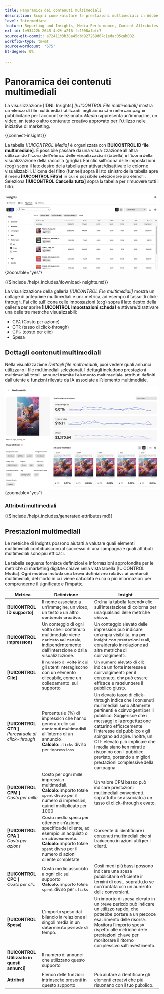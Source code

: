 ```yaml
---
title: Panoramica dei contenuti multimediali
description: Scopri come valutare le prestazioni multimediali in Adobe GenStudio for Performance Marketing.
level: Intermediate
feature: Reporting and Insights, Media Performance, Content Attributes
exl-id: 1e93422b-2645-4e29-a216-fc1008afbfc7
source-git-commit: a7241193b38a45dbd927269d65c1edac05cab002
workflow-type: tm+mt
source-wordcount: '675'
ht-degree: 0%

---
```


# Panoramica dei contenuti multimediali

La visualizzazione [!DNL Insights] _[!UICONTROL File multimediali]_ mostra un elenco di file multimediali utilizzati negli annunci e nelle campagne pubblicitarie per l&#39;account selezionato. _Media_ rappresenta un&#39;immagine, un video, un testo o altro contenuto creativo approvato per l&#39;utilizzo nelle iniziative di marketing.

{{connect-insights}}

La tabella _[!UICONTROL Media]_ è organizzata con **[!UICONTROL ID file multimediale]**. È possibile passare da una visualizzazione all&#39;altra utilizzando l&#39;icona dell&#39;elenco delle visualizzazioni (tabella) e l&#39;icona della visualizzazione della raccolta (griglia). Fai clic sull’icona delle impostazioni (cog) sopra il lato destro della tabella per attivare/disattivare le colonne visualizzabili. L&#39;icona del filtro (funnel) sopra il lato sinistro della tabella apre il menu **[!UICONTROL Filtro]** in cui è possibile selezionare più elenchi. Seleziona **[!UICONTROL Cancella tutto]** sopra la tabella per rimuovere tutti i filtri.

![Filtro supporti e tabella](/help/assets/insights-media-filter.png){zoomable="yes"}

{{$include /help/_includes/download-insights.md}}

La visualizzazione della galleria _[!UICONTROL File multimediali]_ mostra un collage di anteprime multimediali e una metrica, ad esempio il tasso di click-through. Fai clic sull&#39;icona delle impostazioni (cog) sopra il lato destro della galleria per aprire **[!UICONTROL Impostazioni scheda]** e attivare/disattivare una delle tre metriche visualizzabili:

- CPA (Costo per azione)
- CTR (tasso di click-through)
- CPC (costo per clic)
- Spesa

## Dettagli contenuti multimediali

Nella visualizzazione _Dettagli file multimediali_, puoi vedere quali annunci utilizzano i file multimediali selezionati. I dettagli includono prestazioni multimediali totali, annunci tramite l’elemento multimediale, attributi definiti dall’utente e funzioni rilevate da IA associate all’elemento multimediale.

![Dettagli file multimediali](/help/assets/insights-media-details.png){zoomable="yes"}

### Attributi multimediali

{{$include /help/_includes/generated-attributes.md}}

## Prestazioni multimediali

Le metriche di Insights possono aiutarti a valutare quali elementi multimediali contribuiscono al successo di una campagna e quali attributi multimediali sono più efficaci.

La tabella seguente fornisce definizioni e informazioni approfondite per le metriche di marketing digitale chiave nella vista tabella [!UICONTROL Media]. Ogni metrica include una breve definizione relativa ai contenuti multimediali, del modo in cui viene calcolata e una o più informazioni per comprenderne il significato e l’impatto.

| Metrica | Definizione | Insight |
| ---------------------- | ----------------------------- | -------------------------------- |
| **[!UICONTROL ID supporto]** | Il nome associato a un’immagine, un video, un testo o un altro contenuto creativo. | Ordina la tabella facendo clic sull’intestazione di colonna per una qualsiasi delle metriche chiave. |
| **[!UICONTROL Impression]** | Un conteggio di ogni volta che il contenuto multimediale viene caricato nel canale, indipendentemente dall’interazione o dalla visualizzazione. | Un conteggio elevato delle impression può indicare un’ampia visibilità, ma per insight con prestazioni reali, consideralo in relazione ad altre metriche di coinvolgimento. |
| **[!UICONTROL Clic]** | Il numero di volte in cui gli utenti interagiscono con un elemento cliccabile, come un collegamento, sul supporto. | Un numero elevato di clic indica un forte interesse e coinvolgimento per il contenuto, che può essere efficace e raggiungere il pubblico giusto. |
| **[!UICONTROL CTR ]**<br>_Percentuale di click-through_ | Percentuale (%) di impression che hanno generato clic sui contenuti multimediali all’interno di un annuncio.<br>**Calcolo**: `clicks` diviso per `impressions` | Un elevato tasso di click-through indica che i contenuti multimediali sono altamente pertinenti e coinvolgenti per il pubblico. Suggerisce che i messaggi e la progettazione catturino efficacemente l’interesse del pubblico e gli spingano ad agire. Inoltre, un CTR elevato può implicare che i media siano ben mirati e risuonino con il pubblico previsto, portando a migliori prestazioni complessive della campagna. |
| **[!UICONTROL CPM ]**<br>_Costo per mille_ | Costo per ogni mille impression multimediali.<br>**Calcolo**: importo totale `spent` diviso per il numero di impression, quindi moltiplicato per 1000 | Un valore CPM basso può indicare prestazioni multimediali convenienti, soprattutto se associato a un tasso di click-through elevato. |
| **[!UICONTROL CPA ]**<br>_Costo per azione_ | Costo medio speso per ottenere un’azione specifica del cliente, ad esempio un acquisto o un abbonamento.<br>**Calcolo**: importo totale `spent` diviso per il numero di azioni cliente completate | Consente di identificare i contenuti multimediali che si traducono in azioni utili per i clienti. |
| **[!UICONTROL CPC ]**<br>_Costo per clic_ | Costo medio associato a ogni clic sul supporto.<br>**Calcolo**: importo totale `spent` diviso per `clicks` | Costi medi più bassi possono indicare una spesa pubblicitaria efficiente in termini di costi, soprattutto se confrontata con un aumento delle conversioni. |
| **[!UICONTROL Spesa]** | L&#39;importo speso dal bilancio in relazione ai singoli media in un determinato periodo di tempo. | Un importo di spesa elevato in un breve periodo può indicare un utilizzo rapido, che potrebbe portare a un precoce esaurimento delle risorse. Monitora l’importo speso rispetto alle metriche delle prestazioni chiave per monitorare il ritorno complessivo sull’investimento. |
| **[!UICONTROL Utilizzato in questi annunci]** | Il numero di annunci che utilizzano questo supporto. | |
| **Attributi** | Elenco delle funzioni intrinseche presenti in questo supporto. | Può aiutare a identificare gli elementi creativi che più risuonano con il tuo pubblico. |
